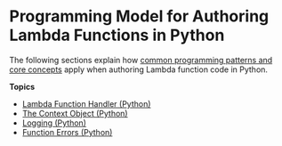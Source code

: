 # Programming Model for Authoring Lambda Functions in Python<a name="python-programming-model"></a>

The following sections explain how [common programming patterns and core concepts](https://docs.aws.amazon.com/lambda/latest/dg/programming-model-v2.html) apply when authoring Lambda function code in Python\.

**Topics**
+ [Lambda Function Handler \(Python\)](python-programming-model-handler-types.md)
+ [The Context Object \(Python\)](python-context-object.md)
+ [Logging \(Python\)](python-logging.md)
+ [Function Errors \(Python\)](python-exceptions.md)